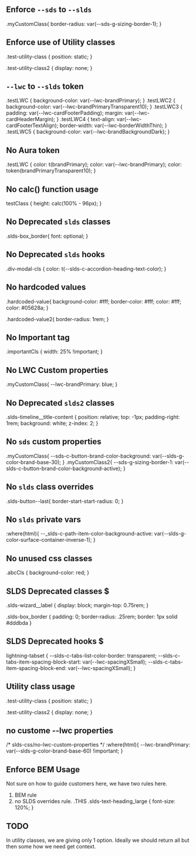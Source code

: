 
## Enforce `--sds` to `--slds`

   .myCustomClass{
      border-radius: var(--sds-g-sizing-border-1);
   }

## Enforce use of Utility classes
   .test-utility-class {
      position: static;
   }

   .test-utility-class2 {
      display: none;
   }

## `--lwc` to `--slds` token
   .testLWC {
      background-color: var(--lwc-brandPrimary);
   }
   .testLWC2 {
      background-color: var(--lwc-brandPrimaryTransparent10);
   }
   .testLWC3 {
      padding: var(--lwc-cardFooterPadding);
      margin: var(--lwc-cardHeaderMargin);
   }
   .testLWC4 {
      text-align: var(--lwc-cardFooterTextAlign);
      border-width: var(--lwc-borderWidthThin);
   }
   .testLWC5 {
      background-color: var(--lwc-brandBackgroundDark);
   }

## No Aura token
   .testLWC {
      color: t(brandPrimary);
      color: var(--lwc-brandPrimary);
      color: token(brandPrimaryTransparent10);
   }

## No calc() function usage
   testClass {
      height: calc(100% - 96px);
   }

## No Deprecated `slds` classes
   .slds-box_border{
      font: optional;
   }

## No Deprecated `slds` hooks
   .div-modal-cls {
      color: t(--slds-c-accordion-heading-text-color);
   }
## No hardcoded values

   .hardcoded-value{
      background-color: #fff;
      border-color: #fff;
      color: #fff;
      color: #05628a;
   }

   .hardcoded-value2{
      border-radius: 1rem;
   }

## No Important tag
   .importantCls {
      width: 25% !important;
   }

## No LWC Custom properties
   .myCustomClass{
      --lwc-brandPrimary: blue;
   }


## No Deprecated `slds2` classes
   .slds-timeline__title-content {
      position: relative;
      top: -1px;
      padding-right: 1rem;
      background: white;
      z-index: 2; 
   }

## No `sds` custom properties
   .myCustomClass{
	   --sds-c-button-brand-color-background: var(--slds-g-color-brand-base-30);
   }
   .myCustomClass2{
      --sds-g-sizing-border-1: var(--slds-c-button-brand-color-background-active);
   }

## No `slds` class overrides
   .slds-button--last{
      border-start-start-radius: 0;
   }

## No `slds` private vars
   :where(html){
      --_slds-c-path-item-color-background-active: var(--slds-g-color-surface-container-inverse-1);
   }

## No unused css classes
   .abcCls {
      background-color: red;
   }











## SLDS Deprecated classes $
.slds-wizard__label {
   display: block;
   margin-top: 0.75rem; 
}

.slds-box_border {
	padding: 0;
	border-radius: .25rem;
	border: 1px solid #dddbda
}

## SLDS Deprecated hooks $
lightning-tabset {
   --slds-c-tabs-list-color-border: transparent;
   --slds-c-tabs-item-spacing-block-start: var(--lwc-spacingXSmall);
   --slds-c-tabs-item-spacing-block-end: var(--lwc-spacingXSmall);
}

## Utility class usage

.test-utility-class {
	position: static;
}

.test-utility-class2 {
   display: none;
}

## no custome --lwc properties

/* slds-css/no-lwc-custom-properties */
:where(html){
    --lwc-brandPrimary: var(--slds-g-color-brand-base-60) !important;
}

## Enforce BEM Usage
   Not sure on how to guide customers here, we have two rules here.
   1. BEM rule
   2. no SLDS overrides rule.
   .THIS .slds-text-heading_large {
      font-size: 120%;
   }



## TODO
In utility classes, we are giving only 1 option. Ideally we should return all but then some how we need get context. 


